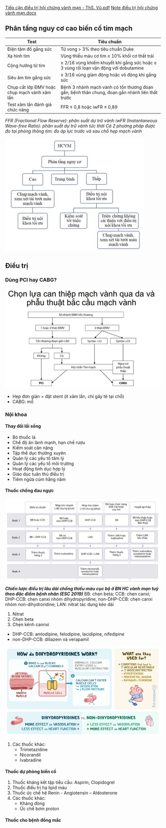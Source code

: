 
[Tiếp cận điều trị hội chứng vành mạn - ThS. Vũ.pdf](file:///D:/OneDrive%20-%20UMP/TOT%20NGHIEP/Noi%20tong%20quat/Trai%20TIM%20MACH/100%20Ti%E1%BA%BFp%20c%E1%BA%ADn%20%C4%91i%E1%BB%81u%20tr%E1%BB%8B%20h%E1%BB%99i%20ch%E1%BB%A9ng%20v%C3%A0nh%20m%E1%BA%A1n%20-%20ThS.%20V%C5%A9.pdf)
[Note điều trị hội chứng vành mạn.docx](file:///D:/OneDrive%20-%20UMP/TOT%20NGHIEP/Noi%20tong%20quat/Trai%20TIM%20MACH/100%20Note%20%C4%91i%E1%BB%81u%20tr%E1%BB%8B%20h%E1%BB%99i%20ch%E1%BB%A9ng%20v%C3%A0nh%20m%E1%BA%A1n.docx)

## Phân tầng nguy cơ cao biến cố tim mạch

| Test                                         | Tiêu  chuẩn                                                                                    |
| -------------------------------------------- | ---------------------------------------------------------------------------------------------- |
| Điện tâm đồ gắng sức                         | Tử vong > 3% theo tiêu chuẩn Duke                                                              |
| Xạ hình tim                                  | Vùng thiếu máu cơ tim ≥ 10% khối cơ thất trái                                                  |
| Cộng hưởng từ tim                            | ≥ 2/16 vùng khiếm khuyết khi gắng sức hoặc ≥ 3 vùng rối loạn vận động với dobutamine           | 
| Siêu âm tim gắng sức                         | ≥ 3/16 vùng giảm động hoặc vô động khi gắng sức                                                |
| Chụp cắt lớp ĐMV hoặc chụp mạch vành xâm lấn | Bệnh 3 nhánh mạch vành có tổn thương đoạn gần, bệnh thân chung, đoạn gần nhánh liên thất trước |
| Test xâm lấn đánh giá chức năng              | FFR ≤ 0,8 hoặc iwFR ≤ 0,89                                                                     |
*FFR (Fractional Flow Reserve): phân suất dự trữ vành
iwFR (Instantaneous Wave-free Ratio): phân suất dự trữ vành tức thời
Cả 2 phương pháp được đo tại phòng thông tim: đo áp lực trước và sau chỗ hẹp mạch vành*

![Hội chứng vành mạn-1690340298750.jpeg](./200%20Files/image/image/H%E1%BB%99i%20ch%E1%BB%A9ng%20v%C3%A0nh%20m%E1%BA%A1n-1690340298750.jpeg)
## Điều trị
### Dùng PCI hay CABG?
![Hội chứng vành mạn-1690341255389.jpeg](./200%20Files/image/image/H%E1%BB%99i%20ch%E1%BB%A9ng%20v%C3%A0nh%20m%E1%BA%A1n-1690341255389.jpeg)

- Hẹp đơn giản = đặt stent (ít xâm lấn, chỉ gây tê tại chỗ)
- CABG: mổ 

### Nội khoa
#### Thay đổi lối sống
- Bỏ thuốc lá
- Chế độ ăn lành mạnh, hạn chế rượu
- Kiểm soát cân nặng
- Tập thể dục thường xuyên
- Quản lý các yếu tố tâm lý
- Quản lý các yếu tố môi trường
- Hoạt động tình dục hợp lý
- Giáo dục tuân thủ điều trị
- Tiêm ngừa cúm hằng năm
#### Thuốc chống đau ngực
![Hội chứng vành mạn-1690341496737.jpeg](./200%20Files/image/image/H%E1%BB%99i%20ch%E1%BB%A9ng%20v%C3%A0nh%20m%E1%BA%A1n-1690341496737.jpeg)
***Chiến lược điều trị lâu dài chống thiếu máu cục bộ ở BN HC vành mạn tuỳ theo đặc điểm bệnh nhân (ESC 2019)***
BB: chẹn beta; CCB: chẹn canxi; DHP-CCB: chẹn canxi nhóm dihydropyridine, non-DHP-CCB: chẹn canxi nhóm non-dihydroridine; LAN: nitrat tác dụng kéo dài
1. Nitrat
2. Chẹn beta
3. Chẹn kênh cannxi
- DHP-CCB: amlodipine, felodipine, lacidipine, nifedipine
- non-DHP-CCB: diliazem và verapamil

![Hội chứng vành mạn-1690376903661.jpeg](./200%20Files/image/image/H%E1%BB%99i%20ch%E1%BB%A9ng%20v%C3%A0nh%20m%E1%BA%A1n-1690376903661.jpeg)

1. Các thuốc khác:
	- Trimetazidine
	- Nicorandil
	- Ivabradine
#### Thuốc dự phòng biến cố
1. Thuốc kháng kết tập tiểu cầu: Aspirin, Clopidogrel
2. Thuốc điều trị hạ lipid máu  
3. Thuốc ức chế hệ Renin - Angiotensin – Aldosterone  
4. Các thuốc khác:  
	- Kháng đông  
	- Ức chế bơm proton
#### Thuốc cho bệnh đồng mắc
